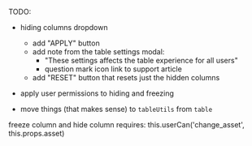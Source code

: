 TODO:

- hiding columns dropdown
  - add "APPLY" button
  - add note from the table settings modal:
    - "These settings affects the table experience for all users"
    - question mark icon link to support article
  - add "RESET" button that resets just the hidden columns

- apply user permissions to hiding and freezing

- move things (that makes sense) to `tableUtils` from `table`

freeze column and hide column requires:
this.userCan('change_asset', this.props.asset)